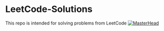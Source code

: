 # LeetCode-Solutions
This repo is intended for solving problems from LeetCode
[![MasterHead](https://leetcode.com/static/images/LeetCode_Sharing.png)](https://rishavchanda.io)
